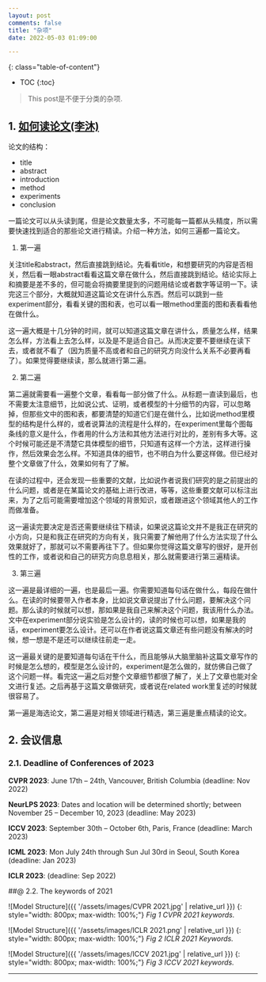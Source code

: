 ```yaml
---
layout: post
comments: false
title: "杂项"
date: 2022-05-03 01:09:00

---
```


<!--more-->

{: class="table-of-content"}
* TOC
{:toc}

> This post是不便于分类的杂项.


## 1. [如何读论文(李沐)](https://www.bilibili.com/video/BV1H44y1t75x?spm_id_from=333.999.0.0)

论文的结构：
* title
* abstract
* introduction
* method
* experiments
* conclusion

一篇论文可以从头读到尾，但是论文数量太多，不可能每一篇都从头精度，所以需要快速找到适合的那些论文进行精读。介绍一种方法，如何三遍都一篇论文。

1. 第一遍

关注title和abstract，然后直接跳到结论。先看看title，和想要研究的内容是否相关，然后看一眼abstract看看这篇文章在做什么，然后直接跳到结论。结论实际上和摘要是差不多的，但可能会将摘要里提到的问题用结论或者数字等证明一下。读完这三个部分，大概就知道这篇论文在讲什么东西。然后可以跳到一些experiment部分，看看关键的图和表，也可以看一眼method里面的图和表看看他在做什么。

这一遍大概是十几分钟的时间，就可以知道这篇文章在讲什么，质量怎么样，结果怎么样，方法看上去怎么样，以及是不是适合自己。从而决定要不要继续在读下去，或者就不看了（因为质量不高或者和自己的研究方向没什么关系不必要再看了）。如果觉得要继续读，那么就进行第二遍。

2. 第二遍

第二遍就需要看一遍整个文章，看看每一部分做了什么。从标题一直读到最后，也不需要太注意细节，比如说公式、证明，或者模型的十分细节的内容，可以忽略掉，但那些文中的图和表，都要清楚的知道它们是在做什么，比如说method里模型的结构是什么样的，或者说算法的流程是什么样的，在experiment里每个图每条线的意义是什么，作者用的什么方法和其他方法进行对比的，差别有多大等。这个时候可能还是不清楚它具体模型的细节，只知道有这样一个方法，这样进行操作，然后效果会怎么样。不知道具体的细节，也不明白为什么要这样做。但已经对整个文章做了什么，效果如何有了了解。

在读的过程中，还会发现一些重要的文献，比如说作者说我们研究的是之前提出的什么问题，或者是在某篇论文的基础上进行改进，等等，这些重要文献可以标注出来，为了之后可能需要增加这个领域的背景知识，或者跟进这个领域其他人的工作而做准备。

这一遍读完要决定是否还需要继续往下精读，如果说这篇论文并不是我正在研究的小方向，只是和我正在研究的方向有关，我只需要了解他用了什么方法实现了什么效果就好了，那就可以不需要再往下了。但如果你觉得这篇文章写的很好，是开创性的工作，或者说和自己的研究方向息息相关，那么就需要进行第三遍精读。

3. 第三遍

这一遍是最详细的一遍，也是最后一遍。你需要知道每句话在做什么，每段在做什么。在读的时候要带入作者本身，比如说文章说提出了什么问题，要解决这个问题。那么读的时候就可以想，那如果是我自己来解决这个问题，我该用什么办法。文中在experiment部分说实验是怎么设计的，读的时候也可以想，如果是我的话，experiment要怎么设计。还可以在作者说这篇文章还有些问题没有解决的时候，想一想是不是还可以继续往前走一走。

这一遍最关键的是要知道每句话在干什么，而且能够从大脑里脑补这篇文章写作的时候是怎么想的，模型是怎么设计的，experiment是怎么做的，就仿佛自己做了这个问题一样。看完这一遍之后对整个文章细节都很了解了，关上了文章也能对全文进行复述。之后再基于这篇文章做研究，或者说在related work里复述的时候就很容易了。


第一遍是海选论文，第二遍是对相关领域进行精选，第三遍是重点精读的论文。


## 2. 会议信息

### 2.1. Deadline of Conferences of 2023

**CVPR 2023**: June 17th – 24th, Vancouver, British Columbia (deadline: Nov 2022)

**NeurLPS 2023**: Dates and location will be determined shortly; between November 25 – December 10, 2023 (deadline: May 2023)

**ICCV 2023**: September 30th – October 6th, Paris, France (deadline: March 2023)

**ICML 2023**: Mon July 24th through Sun Jul 30rd in Seoul, South Korea (deadline: Jan 2023)

**ICLR 2023**: (deadline: Sep 2022)


##@ 2.2. The keywords of 2021

![Model Structure]({{ '/assets/images/CVPR 2021.jpg' | relative_url }})
{: style="width: 800px; max-width: 100%;"}
*Fig 1 CVPR 2021 keywords.*

![Model Structure]({{ '/assets/images/ICLR 2021.png' | relative_url }})
{: style="width: 800px; max-width: 100%;"}
*Fig 2 ICLR 2021 Keywords.*

![Model Structure]({{ '/assets/images/ICCV 2021.jpg' | relative_url }})
{: style="width: 800px; max-width: 100%;"}
*Fig 3 ICCV 2021 keywords.*


<!--more-->

---

